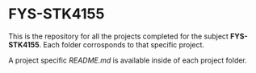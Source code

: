 # FYS-STK4155

This is the repository for all the projects completed for the  subject **FYS-STK4155**. 
Each folder corrosponds to that specific project.

A project specific _README.md_ is available inside of each project folder.



